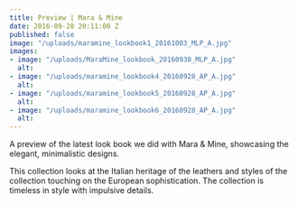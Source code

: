 ```yaml
---
title: Preview | Mara & Mine
date: 2016-09-28 20:11:00 Z
published: false
image: "/uploads/maramine_lookbook1_20161003_MLP_A.jpg"
images:
- image: "/uploads/MaraMine_lookbook_20160930_MLP_A.jpg"
  alt: 
- image: "/uploads/maramine_lookbook4_20160928_AP_A.jpg"
  alt: 
- image: "/uploads/maramine_lookbook5_20160928_AP_A.jpg"
  alt: 
- image: "/uploads/maramine_lookbook6_20160928_AP_A.jpg"
  alt: 
---
```


A preview of the latest look book we did with Mara & Mine, showcasing the elegant, minimalistic designs. 

This collection looks at the Italian heritage of the leathers and styles of the collection touching on the European sophistication. The collection is timeless in style with impulsive details.